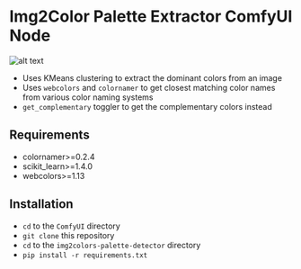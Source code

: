 
# Img2Color Palette Extractor ComfyUI Node

![alt text](wiki/demo.png)

- Uses KMeans clustering to extract the dominant colors from an image
- Uses `webcolors` and `colornamer` to get closest matching color names from various color naming systems
- `get_complementary` toggler to get the complementary colors instead


## Requirements

- colornamer>=0.2.4
- scikit_learn>=1.4.0
- webcolors>=1.13

## Installation

- `cd` to the `ComfyUI` directory
- `git clone` this repository
- `cd` to the `img2colors-palette-detector` directory
- `pip install -r requirements.txt`